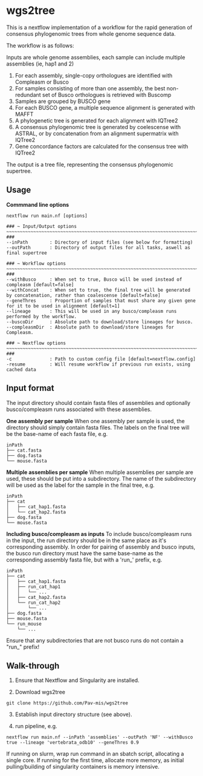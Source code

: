 # wgs2tree
This is a nextflow implementation of a workflow for the rapid generation of consensus phylogenomic trees from whole genome sequence data.

The workflow is as follows:

Inputs are whole genome assemblies, each sample can include multiple assemblies (ie, hap1 and 2)

1. For each assembly, single-copy orthologues are identified with Compleasm or Busco
2. For samples consisting of more than one assembly, the best non-redundant set of Busco orthologues is retrieved with Buscomp
3. Samples are grouped by BUSCO gene
4. For each BUSCO gene, a multiple sequence alignment is generated with MAFFT
5. A phylogenetic tree is generated for each alignment with IQTree2
6. A consensus phylogenomic tree is generated by coelescense with ASTRAL, or by concatenation from an alignment supermatrix with IQTree2
7. Gene concordance factors are calculated for the consensus tree with IQTree2

The output is a tree file, representing the consensus phylogenomic supertree.

## Usage

**Commmand line options**  
```
nextflow run main.nf [options]

### ~ Input/Output options ~~~~~~~~~~~~~~~~~~~~~~~~~~~~~~~~~~~~~~~~~~~~~~~~~~~~~~~~~~~~~~~~~~~~~~~~~~~~~~~~~~~~~~~~~~~~~~~~~~ ###
--inPath        : Directory of input files (see below for formatting)
--outPath       : Directory of output files for all tasks, aswell as final supertree

### ~ Workflow options ~~~~~~~~~~~~~~~~~~~~~~~~~~~~~~~~~~~~~~~~~~~~~~~~~~~~~~~~~~~~~~~~~~~~~~~~~~~~~~~~~~~~~~~~~~~~~~~~~~~~~~ ###
--withBusco     : When set to true, Busco will be used instead of compleasm [default=false]
--withConcat    : When set to true, the final tree will be generated by concatenation, rather than coalescense [default=false]
--geneThres     : Proportion of samples that must share any given gene for it to be used in alignment [default=1]
--lineage       : This will be used in any busco/compleasm runs performed by the workflow.
--buscoDir      : Absolute path to download/store lineages for busco.
--compleasmDir  : Absolute path to download/store lineages for Compleasm.

### ~ Nextflow options ~~~~~~~~~~~~~~~~~~~~~~~~~~~~~~~~~~~~~~~~~~~~~~~~~~~~~~~~~~~~~~~~~~~~~~~~~~~~~~~~~~~~~~~~~~~~~~~~~~~~~~ ###
-c              : Path to custom config file [default=nextflow.config]
-resume         : Will resume workflow if previous run exists, using cached data
```

## Input format
The input directory should contain fasta files of assemblies and optionally busco/compleasm runs associated with these assemblies.

**One assembly per sample**
When one assembly per sample is used, the directory should simply contain fasta files. The labels on the final tree will be the base-name of each fasta file, e.g.

```
inPath
├── cat.fasta
├── dog.fasta
└── mouse.fasta
```
**Multiple assemblies per sample**
When multiple assemblies per sample are used, these should be put into a subdirectory. The name of the subdirectory will be used as the label for the sample in the final tree, e.g.

```
inPath
├── cat
│   ├── cat_hap1.fasta
│   └── cat_hap2.fasta
├── dog.fasta
└── mouse.fasta
```

**Including busco/compleasm as inputs**
To include busco/compleasm runs in the input, the run directory should be in the same place as it's corresponding assembly. In order for pairing of assembly and busco inputs, the busco run directory must have the same base-name as the corresponding assembly fasta file, but with a 'run_' prefix, e.g.

```
inPath
├── cat
│   ├── cat_hap1.fasta
│   ├── run_cat_hap1
│   │   └── ...
│   ├── cat_hap2.fasta
│   └── run_cat_hap2
│       └── ...
├── dog.fasta
├── mouse.fasta
└── run_mouse
    └── ...
```

Ensure that any subdirectories that are not busco runs do not contain a "run_" prefix!

## Walk-through
1. Ensure that Nextflow and Singularity are installed.

2. Download wgs2tree
```
git clone https://github.com/Pav-mis/wgs2tree
```

3. Establish input directory structure (see above).

4. run pipeline, e.g.
```
nextflow run main.nf --inPath 'assemblies' --outPath 'NF' --withBusco true --lineage 'vertebrata_odb10' --geneThres 0.9
```

If running on slurm, wrap run command in an sbatch script, allocating a single core. If running for the first time, allocate more memory, as initial pulling/building of singularity containers is memory intensive. 


